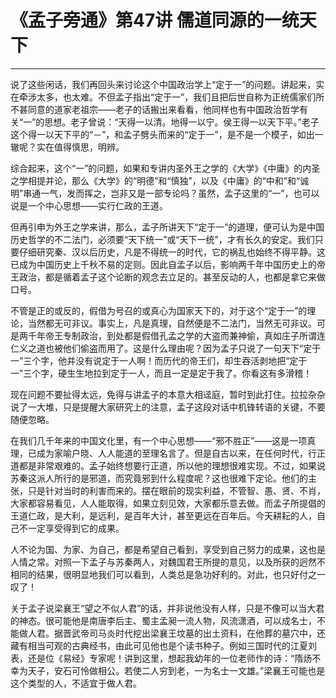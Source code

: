 # 《孟子旁通》第47讲 儒道同源的一统天下

------

说了这些闲话，我们再回头来讨论这个中国政治学上“定于一”的问题。讲起来，实在牵涉太多，也太难。不但孟子指出“定于一”，我们且把后世自称为正统儒家们所不甚同意的道家老祖宗——老子的话搬出来看看，他同样也有中国政治哲学有关“一”的思想。老子曾说：“天得一以清。地得一以宁。侯王得一以天下平。”老子这个得一以天下平的“－”，和孟子劈头而来的“定于一”，是不是一个模子，如出一辙呢？实在值得慎思，明辨。

综合起来，这个“一”的问题，如果和专讲内圣外王之学的《大学》《中庸》的内圣之学相提并论，那么《大学》的“明德”和“慎独”，以及《中庸》的“中和”和“诚明”串通一气，发而挥之，岂非又是一部专论吗？虽然，孟子这里的“一”，也可以说是一个中心思想——实行仁政的王道。

但再引申为外王之学来讲，那么，孟子所讲天下“定于一”的道理，便可认为是中国历史哲学的不二法门，必须要“天下统一”或“天下一统”，才有长久的安定。我们只要仔细研究秦、汉以后历史，凡是不得统一的时代，它的祸乱也始终不得平静。这已成为中国历史上千秋不易的定则。因此自孟子以后，影响两千年中国历史上的帝王政治，都是循着孟子这个论断的观念去立足的。甚至反动的人，也都是拿它来做口号。

不管是正的或反的，假借为号召的或真心为国家天下的，对于这个“定于一”的理论，当然都无可非议。事实上，凡是真理，自然便是不二法门，当然无可非议。可是两千年帝王专制政治，到处都是假借孔孟之学的大盗而兼神偷，真如庄子所谓连仁义之道也被他们偷盗而用了。这是什么理由呢？因为孟子只说了一句天下“定于一”三个字，他并没有说定于一人啊！而历代的帝王们，却生吞活剥地把“定于一”三个字，硬生生地拉到定于一人，而且一定是定于我了。你看这有多滑稽！

现在问题不要扯得太远，免得与讲孟子的本意大相迳庭，暂时到此打住。拉拉杂杂说了一大堆，只是提醒大家研究上的注意，孟子这段对话中机锋转语的关键，不要随便忽略。

在我们几千年来的中国文化里，有一个中心思想——“邪不胜正”——这是一项真理，已成为家喻户晓、人人能道的至理名言了。但是自古以来，在任何时代，行正道都是非常艰难的。孟子始终想要行正道，所以他的理想很难实现。不过，如果说苏秦这派人所行的是邪道，而究竟邪到什么程度呢？这也很难下定论。他们的主张，只是针对当时的利害而来的。摆在眼前的现实利益，不管智、愚、贤、不肖，大家都容易看见，人人能取得，如果立刻见效，大家都乐意去做。而孟子所提倡的王道仁政，是大利，是远利，是百年大计，甚至更远在百年后。今天耕耘的人，自己不一定享受得到它的成果。

人不论为国、为家、为自己，都是希望自己看到，享受到自己努力的成果，这也是人情之常。对照一下孟子与苏秦两人，对魏国君王所提的意见，以及所获的迥然不相同的结果，很明显地我们可以看到，人类总是急功好利的。对此，也只好付之一叹了！

关于孟子说梁襄王“望之不似人君”的话，并非说他没有人样，只是不像可以当大君的神态。很可能他是南唐李后主、蜀主孟昶一流人物，风流潇酒，可以成名士，不能做人君。据晋武帝司马炎时代挖出梁襄王坟墓的出土资料，在他葬的墓穴中，还藏有相当可观的古典经书，由此可见他也是个读书种子。例如三国时代的江夏刘表，还是位《易经》专家呢！讲到这里，想起我幼年的一位老师作的诗：“隋炀不幸为天子，安石可怜做相公。若使二人穷到老，一为名士一文雄。”梁襄王可能也是这个类型的人，不适宜于做人君。
